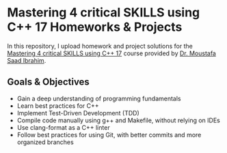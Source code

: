 # Mastering 4 critical SKILLS using C++ 17 Homeworks & Projects

In this repository, I upload homework and project solutions for the <a href="https://www.udemy.com/course/cpp-4skills/" target="_blank">Mastering 4 critical SKILLS using C++ 17</a> course provided by <a href="https://www.udemy.com/user/mostafasaadibrahim/" target="_blank">Dr. Moustafa Saad Ibrahim</a>.

## Goals & Objectives
- Gain a deep understanding of programming fundamentals
- Learn best practices for C++
- Implement Test-Driven Development (TDD)
- Compile code manually using g++ and Makefile, without relying on IDEs
- Use clang-format as a C++ linter
- Follow best practices for using Git, with better commits and more organized branches
